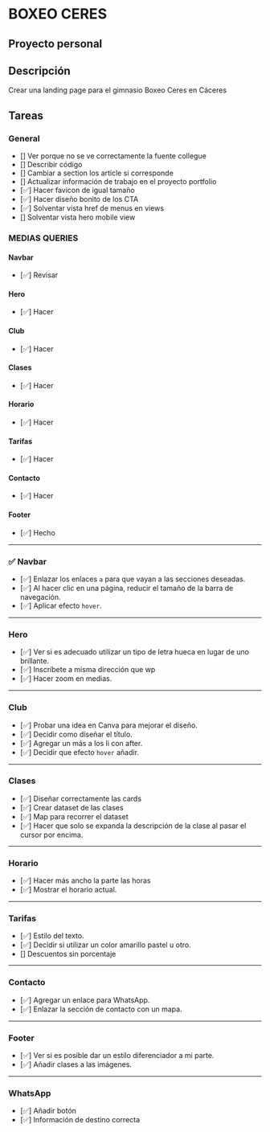 # BOXEO CERES

## Proyecto personal

## Descripción
Crear una landing page para el gimnasio Boxeo Ceres en Cáceres


## Tareas

### General
- [] Ver porque no se ve correctamente la fuente collegue
- [] Describir código
- [] Cambiar a section los article si corresponde
- [] Actualizar información de trabajo en el proyecto portfolio
- [✅] Hacer favicon de igual tamaño
- [✅] Hacer diseño bonito de los CTA
- [✅] Solventar vista href de menus en views
- [] Solventar vista hero mobile view

### MEDIAS QUERIES

#### Navbar
- [✅] Revisar

#### Hero
- [✅] Hacer

#### Club
- [✅] Hacer

#### Clases
- [✅] Hacer

#### Horario
- [✅] Hacer

#### Tarifas
- [✅] Hacer

#### Contacto
- [✅] Hacer

#### Footer
- [✅] Hecho

---

### ✅ Navbar
- [✅] Enlazar los enlaces `a` para que vayan a las secciones deseadas.
- [✅] Al hacer clic en una página, reducir el tamaño de la barra de navegación.
- [✅] Aplicar efecto `hover`.


---

### Hero
- [✅] Ver si es adecuado utilizar un tipo de letra hueca en lugar de uno brillante.
- [✅] Inscríbete a misma dirección que wp
- [✅] Hacer zoom en medias.

---

### Club
- [✅] Probar una idea en Canva para mejorar el diseño.
- [✅] Decidir como diseñar el título.
- [✅] Agregar un más a los li con after.
- [✅] Decidir que efecto `hover` añadir.

---

### Clases
- [✅] Diseñar correctamente las cards
- [✅] Crear dataset de las clases
- [✅] Map para recorrer el dataset
- [✅] Hacer que solo se expanda la descripción de la clase al pasar el cursor por encima.

---

### Horario
- [✅] Hacer más ancho la parte las horas
- [✅] Mostrar el horario actual.

---

### Tarifas
- [✅] Estilo del texto.
- [✅] Decidir si utilizar un color amarillo pastel u otro.
- [] Descuentos sin porcentaje

---

### Contacto
- [✅] Agregar un enlace para WhatsApp.
- [✅] Enlazar la sección de contacto con un mapa.

---

### Footer
- [✅] Ver si es posible dar un estilo diferenciador a mi parte.
- [✅] Añadir clases a las imágenes.

---

### WhatsApp
- [✅] Añadir botón
- [✅] Información de destino correcta